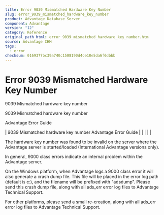 ```yaml
---
title: Error 9039 Mismatched Hardware Key Number
slug: error_9039_mismatched_hardware_key_number
product: Advantage Database Server
component: Advantage
version: "12"
category: Reference
original_path_html: error_9039_mismatched_hardware_key_number.htm
source: Advantage CHM
tags:
  - error
checksum: 0169377bc39a740c1508190d4ce10e5da6f6dbbb
---
```


# Error 9039 Mismatched Hardware Key Number

9039 Mismatched hardware key number

9039 Mismatched hardware key number

Advantage Error Guide

| 9039 Mismatched hardware key number  Advantage Error Guide |  |  |  |  |

The hardware key number was found to be invalid on the server where the Advantage server is started/loaded (International Advantage versions only).

In general, 9000 class errors indicate an internal problem within the Advantage server.

On the Windows platform, when Advantage logs a 9000 class error it will also generate a crash dump file. This file will be placed in the error log path (default is c:\), and the filename will be prefixed with "adsdump". Please send this crash dump file, along with all ads\_err error log files to Advantage Technical Support.

For other platforms, please send a small re-creation, along with all ads\_err error log files to Advantage Technical Support.
